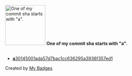 <img src="https://my-badges.github.io/my-badges/a-commit.png" alt="One of my commit sha starts with &quot;a&quot;." title="One of my commit sha starts with &quot;a&quot;." width="128">
<strong>One of my commit sha starts with &quot;a&quot;.</strong>
<br><br>

- <a href="https://github.com/ksysoev/p5-Async-Stream/commit/a30145001ada57d7bac1cc636295a3936f357ed1"><strong>a</strong>30145001ada57d7bac1cc636295a3936f357ed1</a>


Created by <a href="https://github.com/my-badges/my-badges">My Badges</a>